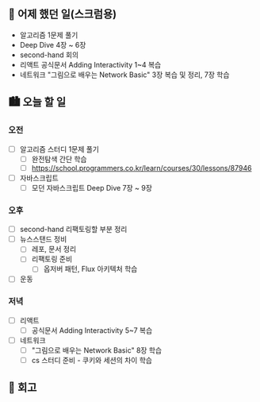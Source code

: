 ## 🌃 어제 했던 일(스크럼용)

- 알고리즘 1문제 풀기
- Deep Dive 4장 ~ 6장
- second-hand 회의
- 리액트 공식문서 Adding Interactivity 1~4 복습
- 네트워크 "그림으로 배우는 Network Basic" 3장 복습 및 정리, 7장 학습

## 🏙️ 오늘 할 일

### 오전

- [ ] 알고리즘 스터디 1문제 풀기
  - [ ] 완전탐색 간단 학습
  - [ ] https://school.programmers.co.kr/learn/courses/30/lessons/87946
- [ ] 자바스크립트
  - [ ] 모던 자바스크립트 Deep Dive 7장 ~ 9장

### 오후

- [ ] second-hand 리팩토링할 부분 정리
- [ ] 뉴스스탠드 정비
  - [ ] 레포, 문서 정리
  - [ ] 리팩토링 준비
    - [ ] 옵저버 패턴, Flux 아키텍처 학습
- [ ] 운동

### 저녁

- [ ] 리액트
  - [ ] 공식문서 Adding Interactivity 5~7 복습
- [ ] 네트워크
  - [ ] "그림으로 배우는 Network Basic" 8장 학습
  - [ ] cs 스터디 준비 - 쿠키와 세션의 차이 학습

## 🌆 회고